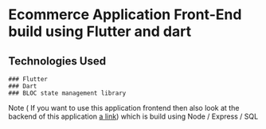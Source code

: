 # Ecommerce Application Front-End build using Flutter and dart

  ## Technologies Used

    ### Flutter
    ### Dart
    ### BLOC state management library


Note ( If you want to use this application frontend then also look at the backend of this application [a link](https://github.com/munneb10/MVC-based-Ecommerce-BackEnd))
which is build using Node / Express / SQL
